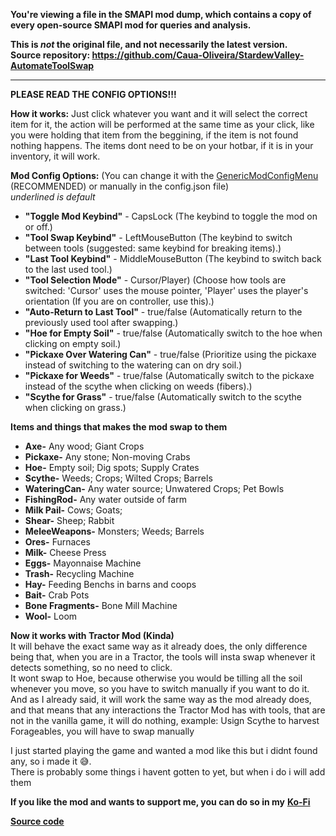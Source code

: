 **You're viewing a file in the SMAPI mod dump, which contains a copy of every open-source SMAPI mod
for queries and analysis.**

**This is _not_ the original file, and not necessarily the latest version.**  
**Source repository: https://github.com/Caua-Oliveira/StardewValley-AutomateToolSwap**

----


**PLEASE READ THE CONFIG OPTIONS!!!**

**How it works:** Just click whatever you want and it will select the correct item for it, the action will be performed at the same time as your click, like you were holding that item from the beggining, if the item is not found nothing happens. The items dont need to be on your hotbar, if it is in your inventory, it will work.  
  
**Mod Config Options:** (You can change it with the  [GenericModConfigMenu](https://www.nexusmods.com/stardewvalley/mods/5098)﻿ (RECOMMENDED) or manually in the config.json file)  
*underlined is default*  

-   **"Toggle Mod Keybind"** - CapsLock (The keybind to toggle the mod on or off.)
-   **"Tool Swap Keybind"** - LeftMouseButton (The keybind to switch between tools (suggested: same keybind for breaking items).)
-   **"Last Tool Keybind"** - MiddleMouseButton (The keybind to switch back to the last used tool.)
-   **"Tool Selection Mode"** -  Cursor/Player) (Choose how tools are switched: 'Cursor' uses the mouse pointer, 'Player' uses the player's orientation (If you are on controller, use this).)
-   **"Auto-Return to Last Tool"** - true/false (Automatically return to the previously used tool after swapping.)
-   **"Hoe for Empty Soil"** - true/false (Automatically switch to the hoe when clicking on empty soil.)
-   **"Pickaxe Over Watering Can"** - true/false (Prioritize using the pickaxe instead of switching to the watering can on dry soil.)
-   **"Pickaxe for Weeds"** - true/false (Automatically switch to the pickaxe instead of the scythe when clicking on weeds (fibers).)
-   **"Scythe for Grass"** - true/false (Automatically switch to the scythe when clicking on grass.)

  
**Items and things that makes the mod swap to them**  

-   **Axe-** Any wood; Giant Crops
-   **Pickaxe-** Any stone; Non-moving Crabs
-   **Hoe-**  Empty soil; Dig spots; Supply Crates
-   **Scythe-**  Weeds; Crops; Wilted Crops; Barrels
-   **WateringCan-** Any water source; Unwatered Crops; Pet Bowls
-   **FishingRod-** Any water outside of farm
-   **Milk Pail-**  Cows; Goats;
-   **Shear-**  Sheep; Rabbit
-   **MeleeWeapons-**  Monsters; Weeds; Barrels
-   **Ores-**  Furnaces
-   **Milk-**  Cheese Press
-   **Eggs-**  Mayonnaise Machine
-   **Trash-** Recycling Machine
-   **Hay-**  Feeding Benchs in barns and coops
-   **Bait-** Crab Pots
-   **Bone Fragments-** Bone Mill Machine
-   **Wool-** Loom

  
  
**Now it works with Tractor Mod (Kinda)**  
	﻿It will behave the exact same way as it already does, the only difference being that, when you are in a Tractor, the tools will insta swap whenever it detects something, so no need to click.  
	﻿It wont swap to Hoe, because otherwise you would be tilling all the soil whenever you move, so you have to switch manually if you want to do it.  
	﻿And as I already said, it will work the same way as the mod already does, and that means that any interactions the Tractor Mod has with tools, that are not in the vanilla game, it will do nothing, example: Usign Scythe to harvest Forageables, you will have to swap manually  
  
I just started playing the game and wanted a mod like this but i didnt found any, so i made it 😅.  
There is probably some things i havent gotten to yet, but when i do i will add them  
  
**If you like the mod and wants to support me, you can do so in my** [**Ko-Fi**](https://ko-fi.com/trapyy)  
  
[**Source code**](https://github.com/Caua-Oliveira/StardewValley-AutomateToolSwap/tree/main)
